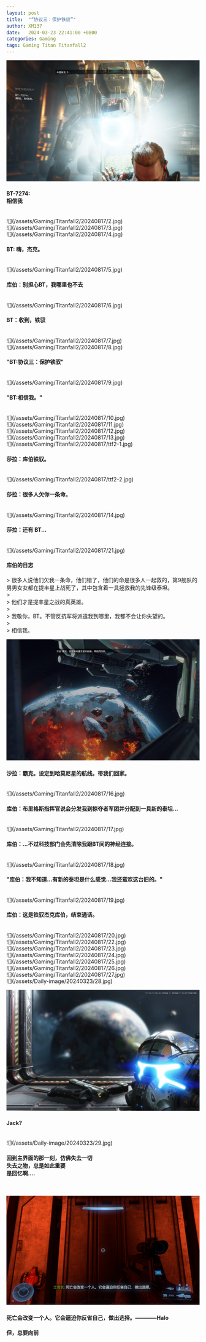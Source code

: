 ```yaml
---
layout: post
title:  "“协议三：保护铁驭”"
author: XM137
date:   2024-03-23 22:41:00 +0800
categories: Gaming
tags: Gaming Titan Titanfall2
---
```



![](/assets/Gaming/Titanfall2/20240817/1.jpg)
<h4> BT-7274: <br>相信我</h4> <br>
![](/assets/Gaming/Titanfall2/20240817/2.jpg)<br>
![](/assets/Gaming/Titanfall2/20240817/3.jpg)<br>
![](/assets/Gaming/Titanfall2/20240817/4.jpg)
<h4>BT: 嗨，杰克。</h4> <br>
![](/assets/Gaming/Titanfall2/20240817/5.jpg)
<h4>库伯：别担心BT，我哪里也不去</h4> <br>
![](/assets/Gaming/Titanfall2/20240817/6.jpg)
<h4>BT：收到，铁驭</h4> <br>
![](/assets/Gaming/Titanfall2/20240817/7.jpg)<br>
![](/assets/Gaming/Titanfall2/20240817/8.jpg)
<h4> "BT:协议三：保护铁驭" </h4> <br>
![](/assets/Gaming/Titanfall2/20240817/9.jpg)
<h4>"BT:相信我。"</h4> <br>
![](/assets/Gaming/Titanfall2/20240817/10.jpg)<br>
![](/assets/Gaming/Titanfall2/20240817/11.jpg)<br>
![](/assets/Gaming/Titanfall2/20240817/12.jpg)<br>
![](/assets/Gaming/Titanfall2/20240817/13.jpg)<br>
![](/assets/Gaming/Titanfall2/20240817/ttf2-1.jpg)
<h4>莎拉：库伯铁驭。</h4> <br>
![](/assets/Gaming/Titanfall2/20240817/ttf2-2.jpg)
<h4>莎拉：很多人欠你一条命。</h4> <br>
![](/assets/Gaming/Titanfall2/20240817/14.jpg)
<h4>莎拉：还有 BT...</h4> <br>
![](/assets/Gaming/Titanfall2/20240817/21.jpg)
<h4>库伯的日志 </h4>
> 很多人说他们欠我一条命，他们错了，他们的命是很多人一起救的，第9舰队的男男女女都在提丰星上战死了，其中包含着一具拯救我的先锋级泰坦。 <br> 
> <br>
> 他们才是提丰星之战的真英雄。<br>
> <br>
> 我敬你，BT。不管反抗军将派遣我到哪里，我都不会让你失望的。<br>
> <br>
> 相信我。 <br>

![](/assets/Gaming/Titanfall2/20240817/15.jpg)
<h4>沙拉：霸克。设定到哈莫尼星的航线。带我们回家。</h4> <br>
![](/assets/Gaming/Titanfall2/20240817/16.jpg)
<h4>库伯：布里格斯指挥官说会分发我到掠夺者军团并分配到一具新的泰坦...</h4><br>
![](/assets/Gaming/Titanfall2/20240817/17.jpg)
<h4>库伯：...不过科技部门会先清除我跟BT间的神经连接。</h4><br>
![](/assets/Gaming/Titanfall2/20240817/18.jpg)
<h4>"库伯：我不知道...有新的泰坦是什么感觉...我还蛮欢这台旧的。"</h4> <br>
![](/assets/Gaming/Titanfall2/20240817/19.jpg)
<h4>库伯：这是铁驭杰克库伯，结束通话。</h4> <br>
![](/assets/Gaming/Titanfall2/20240817/20.jpg)<br>
![](/assets/Gaming/Titanfall2/20240817/22.jpg)<br>
![](/assets/Gaming/Titanfall2/20240817/23.jpg)<br>
![](/assets/Gaming/Titanfall2/20240817/24.jpg)<br>
![](/assets/Gaming/Titanfall2/20240817/25.jpg)<br>
![](/assets/Gaming/Titanfall2/20240817/26.jpg)<br>
![](/assets/Gaming/Titanfall2/20240817/27.jpg)<br>
![](/assets/Daily-image/20240323/28.jpg)<br>

![](/assets/Daily-image/20240323/30-1.jpg)
<h4> Jack? </h4> <br>
![](/assets/Daily-image/20240323/29.jpg)


#### 回到主界面的那一刻，仿佛失去一切<br> 失去之物，总是如此重要<br> 是回忆啊....<br> 
<br>

![](/assets/Daily-image/20240323/0502.jpg)
#### 死亡会改变一个人。它会逼迫你反省自己，做出选择。————Halo<br>
#### 但，总要向前<br>